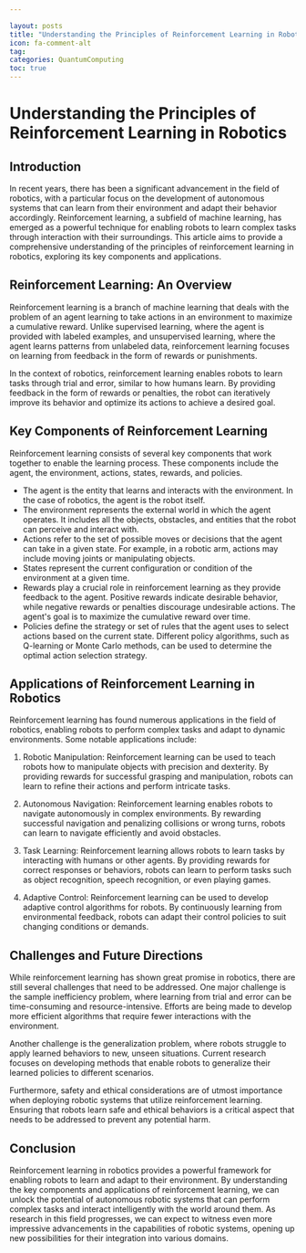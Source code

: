```yaml
---

layout: posts
title: "Understanding the Principles of Reinforcement Learning in Robotics"
icon: fa-comment-alt
tag:      
categories: QuantumComputing
toc: true
---
```




# Understanding the Principles of Reinforcement Learning in Robotics

## Introduction

In recent years, there has been a significant advancement in the field of robotics, with a particular focus on the development of autonomous systems that can learn from their environment and adapt their behavior accordingly. Reinforcement learning, a subfield of machine learning, has emerged as a powerful technique for enabling robots to learn complex tasks through interaction with their surroundings. This article aims to provide a comprehensive understanding of the principles of reinforcement learning in robotics, exploring its key components and applications.

## Reinforcement Learning: An Overview

Reinforcement learning is a branch of machine learning that deals with the problem of an agent learning to take actions in an environment to maximize a cumulative reward. Unlike supervised learning, where the agent is provided with labeled examples, and unsupervised learning, where the agent learns patterns from unlabeled data, reinforcement learning focuses on learning from feedback in the form of rewards or punishments.

In the context of robotics, reinforcement learning enables robots to learn tasks through trial and error, similar to how humans learn. By providing feedback in the form of rewards or penalties, the robot can iteratively improve its behavior and optimize its actions to achieve a desired goal.

## Key Components of Reinforcement Learning

Reinforcement learning consists of several key components that work together to enable the learning process. These components include the agent, the environment, actions, states, rewards, and policies.

- The agent is the entity that learns and interacts with the environment. In the case of robotics, the agent is the robot itself.
- The environment represents the external world in which the agent operates. It includes all the objects, obstacles, and entities that the robot can perceive and interact with.
- Actions refer to the set of possible moves or decisions that the agent can take in a given state. For example, in a robotic arm, actions may include moving joints or manipulating objects.
- States represent the current configuration or condition of the environment at a given time.
- Rewards play a crucial role in reinforcement learning as they provide feedback to the agent. Positive rewards indicate desirable behavior, while negative rewards or penalties discourage undesirable actions. The agent's goal is to maximize the cumulative reward over time.
- Policies define the strategy or set of rules that the agent uses to select actions based on the current state. Different policy algorithms, such as Q-learning or Monte Carlo methods, can be used to determine the optimal action selection strategy.

## Applications of Reinforcement Learning in Robotics

Reinforcement learning has found numerous applications in the field of robotics, enabling robots to perform complex tasks and adapt to dynamic environments. Some notable applications include:

1. Robotic Manipulation: Reinforcement learning can be used to teach robots how to manipulate objects with precision and dexterity. By providing rewards for successful grasping and manipulation, robots can learn to refine their actions and perform intricate tasks.

2. Autonomous Navigation: Reinforcement learning enables robots to navigate autonomously in complex environments. By rewarding successful navigation and penalizing collisions or wrong turns, robots can learn to navigate efficiently and avoid obstacles.

3. Task Learning: Reinforcement learning allows robots to learn tasks by interacting with humans or other agents. By providing rewards for correct responses or behaviors, robots can learn to perform tasks such as object recognition, speech recognition, or even playing games.

4. Adaptive Control: Reinforcement learning can be used to develop adaptive control algorithms for robots. By continuously learning from environmental feedback, robots can adapt their control policies to suit changing conditions or demands.

## Challenges and Future Directions

While reinforcement learning has shown great promise in robotics, there are still several challenges that need to be addressed. One major challenge is the sample inefficiency problem, where learning from trial and error can be time-consuming and resource-intensive. Efforts are being made to develop more efficient algorithms that require fewer interactions with the environment.

Another challenge is the generalization problem, where robots struggle to apply learned behaviors to new, unseen situations. Current research focuses on developing methods that enable robots to generalize their learned policies to different scenarios.

Furthermore, safety and ethical considerations are of utmost importance when deploying robotic systems that utilize reinforcement learning. Ensuring that robots learn safe and ethical behaviors is a critical aspect that needs to be addressed to prevent any potential harm.

## Conclusion

Reinforcement learning in robotics provides a powerful framework for enabling robots to learn and adapt to their environment. By understanding the key components and applications of reinforcement learning, we can unlock the potential of autonomous robotic systems that can perform complex tasks and interact intelligently with the world around them. As research in this field progresses, we can expect to witness even more impressive advancements in the capabilities of robotic systems, opening up new possibilities for their integration into various domains.
